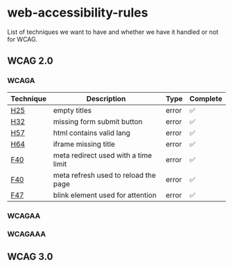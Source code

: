 # web-accessibility-rules

List of techniques we want to have and whether we have it handled or not for WCAG.

## WCAG 2.0

### WCAGA

| Technique                                          | Description                          | Type  | Complete |
| -------------------------------------------------- | ------------------------------------ | ----- | -------- |
| [H25](https://www.w3.org/TR/WCAG20-TECHS/H25.html) | empty titles                         | error | ✅       |
| [H32](https://www.w3.org/TR/WCAG20-TECHS/H32.html) | missing form submit button           | error | ✅       |
| [H57](https://www.w3.org/TR/WCAG20-TECHS/H57.html) | html contains valid lang             | error | ✅       |
| [H64](https://www.w3.org/TR/WCAG20-TECHS/H64.html) | iframe missing title                 | error | ✅       |
| [F40](https://www.w3.org/TR/WCAG20-TECHS/F40.html) | meta redirect used with a time limit | error | ✅       |
| [F40](https://www.w3.org/TR/WCAG20-TECHS/F41.html) | meta refresh used to reload the page | error | ✅       |
| [F47](https://www.w3.org/TR/WCAG20-TECHS/F47.html) | blink element used for attention     | error | ✅       |

### WCAGAA

### WCAGAAA

## WCAG 3.0
